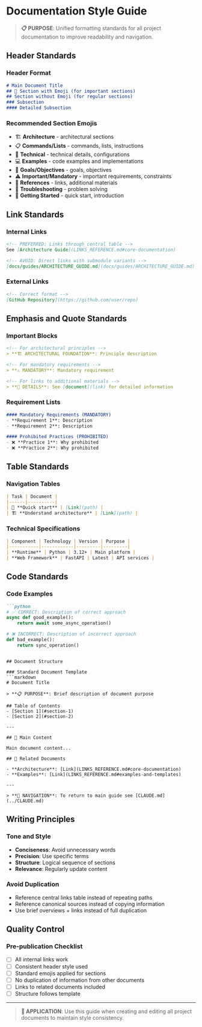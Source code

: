 # Documentation Style Guide

> **📋 PURPOSE**: Unified formatting standards for all project documentation to improve readability and navigation.

## Header Standards

### Header Format
```markdown
# Main Document Title
## 🔧 Section with Emoji (for important sections)
## Section without Emoji (for regular sections)
### Subsection
#### Detailed Subsection
```

### Recommended Section Emojis
- 🏗️ **Architecture** - architectural sections
- 📋 **Commands/Lists** - commands, lists, instructions
- 🔧 **Technical** - technical details, configurations
- 💻 **Examples** - code examples and implementations
- 🎯 **Goals/Objectives** - goals, objectives
- ⚠️ **Important/Mandatory** - important requirements, constraints
- 📖 **References** - links, additional materials
- 🐛 **Troubleshooting** - problem solving
- 🚀 **Getting Started** - quick start, introduction

## Link Standards

### Internal Links
```markdown
<!-- PREFERRED: Links through central table -->
See [Architecture Guide](LINKS_REFERENCE.md#core-documentation)

<!-- AVOID: Direct links with submodule variants -->
[docs/guides/ARCHITECTURE_GUIDE.md](docs/guides/ARCHITECTURE_GUIDE.md) *(or [.framework/...])*
```

### External Links
```markdown
<!-- Correct format -->
[GitHub Repository](https://github.com/user/repo)
```

## Emphasis and Quote Standards

### Important Blocks
```markdown
<!-- For architectural principles -->
> **🏗️ ARCHITECTURAL FOUNDATION**: Principle description

<!-- For mandatory requirements -->
> **⚠️ MANDATORY**: Mandatory requirement

<!-- For links to additional materials -->
> **📖 DETAILS**: See [document](link) for detailed information
```

### Requirement Lists
```markdown
#### Mandatory Requirements (MANDATORY)
- **Requirement 1**: Description
- **Requirement 2**: Description

#### Prohibited Practices (PROHIBITED)
- ❌ **Practice 1**: Why prohibited
- ❌ **Practice 2**: Why prohibited
```

## Table Standards

### Navigation Tables
```markdown
| Task | Document |
|------|----------|
| 🏁 **Quick start** | [Link](path) |
| 🏗️ **Understand architecture** | [Link](path) |
```

### Technical Specifications
```markdown
| Component | Technology | Version | Purpose |
|-----------|------------|---------|---------|
| **Runtime** | Python | 3.12+ | Main platform |
| **Web Framework** | FastAPI | Latest | API services |
```

## Code Standards

### Code Examples
```markdown
```python
# ✅ CORRECT: Description of correct approach
async def good_example():
    return await some_async_operation()

# ❌ INCORRECT: Description of incorrect approach
def bad_example():
    return sync_operation()
```
```

## Document Structure

### Standard Document Template
```markdown
# Document Title

> **📋 PURPOSE**: Brief description of document purpose

## Table of Contents
- [Section 1](#section-1)
- [Section 2](#section-2)

---

## 🎯 Main Content

Main document content...

## 📖 Related Documents

- **Architecture**: [Link](LINKS_REFERENCE.md#core-documentation)
- **Examples**: [Link](LINKS_REFERENCE.md#examples-and-templates)

---

> **📖 NAVIGATION**: To return to main guide see [CLAUDE.md](../CLAUDE.md)
```

## Writing Principles

### Tone and Style
- **Conciseness**: Avoid unnecessary words
- **Precision**: Use specific terms
- **Structure**: Logical sequence of sections
- **Relevance**: Regularly update content

### Avoid Duplication
- Reference central links table instead of repeating paths
- Reference canonical sources instead of copying information
- Use brief overviews + links instead of full duplication

## Quality Control

### Pre-publication Checklist
- [ ] All internal links work
- [ ] Consistent header style used
- [ ] Standard emojis applied for sections
- [ ] No duplication of information from other documents
- [ ] Links to related documents included
- [ ] Structure follows template

---

> **📖 APPLICATION**: Use this guide when creating and editing all project documents to maintain style consistency.